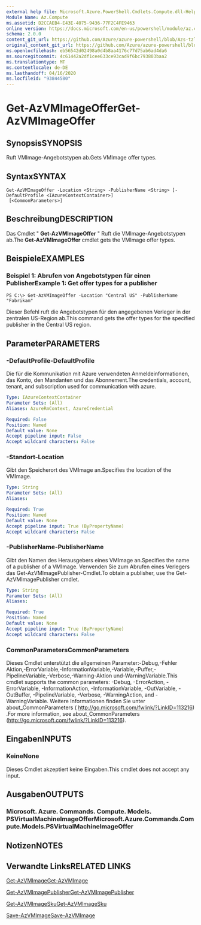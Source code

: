 ```yaml
---
external help file: Microsoft.Azure.PowerShell.Cmdlets.Compute.dll-Help-Help.xml
Module Name: Az.Compute
ms.assetid: D2CCAEB4-E43E-4075-9436-77F2C4FE9463
online version: https://docs.microsoft.com/en-us/powershell/module/az.compute/get-azvmimageoffer
schema: 2.0.0
content_git_url: https://github.com/Azure/azure-powershell/blob/Azs-tzl/src/Compute/Compute/help/Get-AzVMImageOffer.md
original_content_git_url: https://github.com/Azure/azure-powershell/blob/Azs-tzl/src/Compute/Compute/help/Get-AzVMImageOffer.md
ms.openlocfilehash: eb56542d02498a0d4b8aa4176c77d75ab6ad4da6
ms.sourcegitcommit: 4c61442a2df1cee633ce93cad9f6bc793803baa2
ms.translationtype: MT
ms.contentlocale: de-DE
ms.lasthandoff: 04/16/2020
ms.locfileid: "93844580"
---
```

# <span data-ttu-id="f659f-101">Get-AzVMImageOffer</span><span class="sxs-lookup"><span data-stu-id="f659f-101">Get-AzVMImageOffer</span></span>

## <span data-ttu-id="f659f-102">Synopsis</span><span class="sxs-lookup"><span data-stu-id="f659f-102">SYNOPSIS</span></span>
<span data-ttu-id="f659f-103">Ruft VMImage-Angebotstypen ab.</span><span class="sxs-lookup"><span data-stu-id="f659f-103">Gets VMImage offer types.</span></span>

## <span data-ttu-id="f659f-104">Syntax</span><span class="sxs-lookup"><span data-stu-id="f659f-104">SYNTAX</span></span>

```
Get-AzVMImageOffer -Location <String> -PublisherName <String> [-DefaultProfile <IAzureContextContainer>]
 [<CommonParameters>]
```

## <span data-ttu-id="f659f-105">Beschreibung</span><span class="sxs-lookup"><span data-stu-id="f659f-105">DESCRIPTION</span></span>
<span data-ttu-id="f659f-106">Das Cmdlet " **Get-AzVMImageOffer** " Ruft die VMImage-Angebotstypen ab.</span><span class="sxs-lookup"><span data-stu-id="f659f-106">The **Get-AzVMImageOffer** cmdlet gets the VMImage offer types.</span></span>

## <span data-ttu-id="f659f-107">Beispiele</span><span class="sxs-lookup"><span data-stu-id="f659f-107">EXAMPLES</span></span>

### <span data-ttu-id="f659f-108">Beispiel 1: Abrufen von Angebotstypen für einen Publisher</span><span class="sxs-lookup"><span data-stu-id="f659f-108">Example 1: Get offer types for a publisher</span></span>
```
PS C:\> Get-AzVMImageOffer -Location "Central US" -PublisherName "Fabrikam"
```

<span data-ttu-id="f659f-109">Dieser Befehl ruft die Angebotstypen für den angegebenen Verleger in der zentralen US-Region ab.</span><span class="sxs-lookup"><span data-stu-id="f659f-109">This command gets the offer types for the specified publisher in the Central US region.</span></span>

## <span data-ttu-id="f659f-110">Parameter</span><span class="sxs-lookup"><span data-stu-id="f659f-110">PARAMETERS</span></span>

### <span data-ttu-id="f659f-111">-DefaultProfile</span><span class="sxs-lookup"><span data-stu-id="f659f-111">-DefaultProfile</span></span>
<span data-ttu-id="f659f-112">Die für die Kommunikation mit Azure verwendeten Anmeldeinformationen, das Konto, den Mandanten und das Abonnement.</span><span class="sxs-lookup"><span data-stu-id="f659f-112">The credentials, account, tenant, and subscription used for communication with azure.</span></span>

```yaml
Type: IAzureContextContainer
Parameter Sets: (All)
Aliases: AzureRmContext, AzureCredential

Required: False
Position: Named
Default value: None
Accept pipeline input: False
Accept wildcard characters: False
```

### <span data-ttu-id="f659f-113">-Standort</span><span class="sxs-lookup"><span data-stu-id="f659f-113">-Location</span></span>
<span data-ttu-id="f659f-114">Gibt den Speicherort des VMImage an.</span><span class="sxs-lookup"><span data-stu-id="f659f-114">Specifies the location of the VMImage.</span></span>

```yaml
Type: String
Parameter Sets: (All)
Aliases: 

Required: True
Position: Named
Default value: None
Accept pipeline input: True (ByPropertyName)
Accept wildcard characters: False
```

### <span data-ttu-id="f659f-115">-PublisherName</span><span class="sxs-lookup"><span data-stu-id="f659f-115">-PublisherName</span></span>
<span data-ttu-id="f659f-116">Gibt den Namen des Herausgebers eines VMImage an.</span><span class="sxs-lookup"><span data-stu-id="f659f-116">Specifies the name of a publisher of a VMImage.</span></span>
<span data-ttu-id="f659f-117">Verwenden Sie zum Abrufen eines Verlegers das Get-AzVMImagePublisher-Cmdlet.</span><span class="sxs-lookup"><span data-stu-id="f659f-117">To obtain a publisher, use the Get-AzVMImagePublisher cmdlet.</span></span>

```yaml
Type: String
Parameter Sets: (All)
Aliases: 

Required: True
Position: Named
Default value: None
Accept pipeline input: True (ByPropertyName)
Accept wildcard characters: False
```

### <span data-ttu-id="f659f-118">CommonParameters</span><span class="sxs-lookup"><span data-stu-id="f659f-118">CommonParameters</span></span>
<span data-ttu-id="f659f-119">Dieses Cmdlet unterstützt die allgemeinen Parameter:-Debug,-Fehler Aktion,-ErrorVariable,-InformationVariable,-Variable,-Puffer,-PipelineVariable,-Verbose,-Warning-Aktion und-WarningVariable.</span><span class="sxs-lookup"><span data-stu-id="f659f-119">This cmdlet supports the common parameters: -Debug, -ErrorAction, -ErrorVariable, -InformationAction, -InformationVariable, -OutVariable, -OutBuffer, -PipelineVariable, -Verbose, -WarningAction, and -WarningVariable.</span></span> <span data-ttu-id="f659f-120">Weitere Informationen finden Sie unter about_CommonParameters ( http://go.microsoft.com/fwlink/?LinkID=113216) .</span><span class="sxs-lookup"><span data-stu-id="f659f-120">For more information, see about_CommonParameters (http://go.microsoft.com/fwlink/?LinkID=113216).</span></span>

## <span data-ttu-id="f659f-121">Eingaben</span><span class="sxs-lookup"><span data-stu-id="f659f-121">INPUTS</span></span>

### <span data-ttu-id="f659f-122">Keine</span><span class="sxs-lookup"><span data-stu-id="f659f-122">None</span></span>
<span data-ttu-id="f659f-123">Dieses Cmdlet akzeptiert keine Eingaben.</span><span class="sxs-lookup"><span data-stu-id="f659f-123">This cmdlet does not accept any input.</span></span>

## <span data-ttu-id="f659f-124">Ausgaben</span><span class="sxs-lookup"><span data-stu-id="f659f-124">OUTPUTS</span></span>

### <span data-ttu-id="f659f-125">Microsoft. Azure. Commands. Compute. Models. PSVirtualMachineImageOffer</span><span class="sxs-lookup"><span data-stu-id="f659f-125">Microsoft.Azure.Commands.Compute.Models.PSVirtualMachineImageOffer</span></span>

## <span data-ttu-id="f659f-126">Notizen</span><span class="sxs-lookup"><span data-stu-id="f659f-126">NOTES</span></span>

## <span data-ttu-id="f659f-127">Verwandte Links</span><span class="sxs-lookup"><span data-stu-id="f659f-127">RELATED LINKS</span></span>

[<span data-ttu-id="f659f-128">Get-AzVMImage</span><span class="sxs-lookup"><span data-stu-id="f659f-128">Get-AzVMImage</span></span>](./Get-AzVMImage.md)

[<span data-ttu-id="f659f-129">Get-AzVMImagePublisher</span><span class="sxs-lookup"><span data-stu-id="f659f-129">Get-AzVMImagePublisher</span></span>](./Get-AzVMImagePublisher.md)

[<span data-ttu-id="f659f-130">Get-AzVMImageSku</span><span class="sxs-lookup"><span data-stu-id="f659f-130">Get-AzVMImageSku</span></span>](./Get-AzVMImageSku.md)

[<span data-ttu-id="f659f-131">Save-AzVMImage</span><span class="sxs-lookup"><span data-stu-id="f659f-131">Save-AzVMImage</span></span>](./Save-AzVMImage.md)


